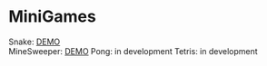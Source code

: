 # MiniGames
Snake: [DEMO](http://mkalinowski.pl/snake/)  
MineSweeper: [DEMO](http://mkalinowski.pl/minesweeper/)
Pong: in development
Tetris: in development
